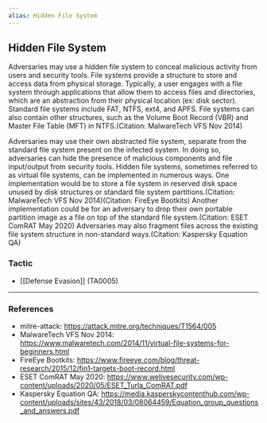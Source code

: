 ```yaml
---
alias: Hidden File System
---
```


## Hidden File System

Adversaries may use a hidden file system to conceal malicious activity from users and security tools. File systems provide a structure to store and access data from physical storage. Typically, a user engages with a file system through applications that allow them to access files and directories, which are an abstraction from their physical location (ex: disk sector). Standard file systems include FAT, NTFS, ext4, and APFS. File systems can also contain other structures, such as the Volume Boot Record (VBR) and Master File Table (MFT) in NTFS.(Citation: MalwareTech VFS Nov 2014)

Adversaries may use their own abstracted file system, separate from the standard file system present on the infected system. In doing so, adversaries can hide the presence of malicious components and file input/output from security tools. Hidden file systems, sometimes referred to as virtual file systems, can be implemented in numerous ways. One implementation would be to store a file system in reserved disk space unused by disk structures or standard file system partitions.(Citation: MalwareTech VFS Nov 2014)(Citation: FireEye Bootkits) Another implementation could be for an adversary to drop their own portable partition image as a file on top of the standard file system.(Citation: ESET ComRAT May 2020) Adversaries may also fragment files across the existing file system structure in non-standard ways.(Citation: Kaspersky Equation QA)


### Tactic

- [[Defense Evasion]] (TA0005)


---
### References

- mitre-attack: https://attack.mitre.org/techniques/T1564/005
- MalwareTech VFS Nov 2014: https://www.malwaretech.com/2014/11/virtual-file-systems-for-beginners.html
- FireEye Bootkits: https://www.fireeye.com/blog/threat-research/2015/12/fin1-targets-boot-record.html
- ESET ComRAT May 2020: https://www.welivesecurity.com/wp-content/uploads/2020/05/ESET_Turla_ComRAT.pdf
- Kaspersky Equation QA: https://media.kasperskycontenthub.com/wp-content/uploads/sites/43/2018/03/08064459/Equation_group_questions_and_answers.pdf
